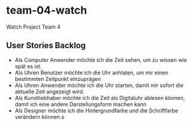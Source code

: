 # team-04-watch
Watch Project Team 4


## User Stories Backlog


* Als Computer Anwender möchte ich die Zeit sehen, um zu wissen wie 	spät es ist.
* Als Uhren Benutzer möchte ich die Uhr anhlaten, um mir einen 		bestimmten Zeitpunkt einzuprägen
* Als Uhren Anwender möchte ich die Uhr starten, damit mir sofort 		die aktuelle Zeit angezeigt wird.
* Als Kunstliebhaber möchte ich die Zeit als Digitaluhr ablesen können, damit ich eine andere Darstellungsform machen kann
* Als Designer möchte ich die Hintergrundfarbe und die Schriftfarbe verändern können.s